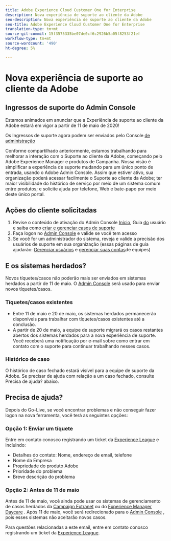 ```yaml
---
title: Adobe Experience Cloud Customer One for Enterprise
description: Nova experiência de suporte ao cliente da Adobe
seo-description: Nova experiência de suporte ao cliente da Adobe
seo-title: Adobe Experience Cloud Customer One for Enterprise
translation-type: tm+mt
source-git-commit: 15f3575335be07de0cf6c2926b5a05f8253f21ef
workflow-type: tm+mt
source-wordcount: '490'
ht-degree: 5%

---
```



# Nova experiência de suporte ao cliente da Adobe

## Ingressos de suporte do Admin Console

Estamos animados em anunciar que a Experiência de suporte ao cliente da Adobe estará em vigor a partir de 11 de maio de 2020!

Os Ingressos de suporte agora podem ser enviados pelo Console [de administração](https://adminconsole.adobe.com/)

Conforme compartilhado anteriormente, estamos trabalhando para melhorar a interação com o Suporte ao cliente da Adobe, começando pelo Adobe Experience Manager e produtos de Campanha. Nossa visão é simplificar a experiência de suporte mudando para um único ponto de entrada, usando o Adobe Admin Console. Assim que estiver ativo, sua organização poderá acessar facilmente o Suporte ao cliente da Adobe; ter maior visibilidade do histórico de serviço por meio de um sistema comum entre produtos; e solicite ajuda por telefone, Web e bate-papo por meio deste único portal.

## Ações do cliente solicitadas

1. Revise o conteúdo de ativação do Admin Console [Início](https://helpx.adobe.com/enterprise/get-started.html), Guia [do](https://helpx.adobe.com/enterprise/managing/user-guide.html) usuário e saiba como [criar e gerenciar casos de suporte](https://helpx.adobe.com/enterprise/using/support-and-expert-services.html)
1. Faça logon no [Admin Console](https://adminconsole.adobe.com/) e valide se você tem acesso
1. Se você for um administrador do sistema, reveja e valide a precisão dos usuários de suporte em sua organização (essas páginas de guia ajudarão: [Gerenciar usuários](https://helpx.adobe.com/enterprise/using/users.html) e [gerenciar suas contas](https://helpx.adobe.com/enterprise/using/accounts.html)de equipes)

## E os sistemas herdados?

Novos tíquetes/casos não poderão mais ser enviados em sistemas herdados a partir de 11 de maio.  O [Admin Console](https://adminconsole.adobe.com/) será usado para enviar novos tíquetes/casos.

### Tíquetes/casos existentes

* Entre 11 de maio e 20 de maio, os sistemas herdados permanecerão disponíveis para trabalhar com tíquetes/casos existentes até a conclusão.
* A partir de 20 de maio, a equipe de suporte migrará os casos restantes abertos dos sistemas herdados para a nova experiência de suporte.  Você receberá uma notificação por e-mail sobre como entrar em contato com o suporte para continuar trabalhando nesses casos.

### Histórico de caso

O histórico de caso fechado estará visível para a equipe de suporte da Adobe.  Se precisar de ajuda com relação a um caso fechado, consulte Precisa de ajuda? abaixo.

## Precisa de ajuda?

Depois do Go-Live, se você encontrar problemas e não conseguir fazer logon na nova ferramenta, você terá as seguintes opções:

### Opção 1: Enviar um tíquete

Entre em contato conosco registrando um ticket da [Experience League](https://experienceleague.adobe.com/?support-solution=General#support) e incluindo:

* Detalhes do contato: Nome, endereço de email, telefone
* Nome da Empresa
* Propriedade do produto Adobe
* Prioridade do problema
* Breve descrição do problema

### Opção 2: Antes de 11 de maio

Antes de 11 de maio, você ainda pode usar os sistemas de gerenciamento de casos herdados da [Campaign Extranet](https://support.neolane.net/webApp/extranetLogin) ou do [Experience Manager Daycare](https://daycare.day.com/home.html) .  Após 11 de maio, você será redirecionado para o [Admin Console](https://adminconsole.adobe.com/) , pois esses sistemas não aceitarão novos casos.

Para questões relacionadas a este email, entre em contato conosco registrando um ticket da [Experience League](https://experienceleague.adobe.com/?support-solution=General#support).
